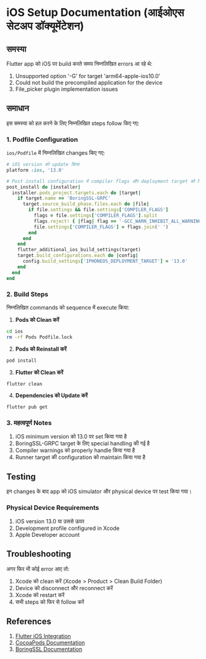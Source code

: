 # iOS Setup Documentation (आईओएस सेटअप डॉक्यूमेंटेशन)

## समस्या
Flutter app को iOS पर build करते समय निम्नलिखित errors आ रहे थे:
1. Unsupported option '-G' for target 'arm64-apple-ios10.0'
2. Could not build the precompiled application for the device
3. File_picker plugin implementation issues

## समाधान
इस समस्या को हल करने के लिए निम्नलिखित steps follow किए गए:

### 1. Podfile Configuration
`ios/Podfile` में निम्नलिखित changes किए गए:

```ruby
# iOS version को update किया
platform :ios, '13.0'

# Post install configuration में compiler flags और deployment target को handle किया
post_install do |installer|
  installer.pods_project.targets.each do |target|
    if target.name == 'BoringSSL-GRPC'
      target.source_build_phase.files.each do |file|
        if file.settings && file.settings['COMPILER_FLAGS']
          flags = file.settings['COMPILER_FLAGS'].split
          flags.reject! { |flag| flag == '-GCC_WARN_INHIBIT_ALL_WARNINGS' }
          file.settings['COMPILER_FLAGS'] = flags.join(' ')
        end
      end
    end
    flutter_additional_ios_build_settings(target)
    target.build_configurations.each do |config|
      config.build_settings['IPHONEOS_DEPLOYMENT_TARGET'] = '13.0'
    end
  end
end
```

### 2. Build Steps
निम्नलिखित commands को sequence में execute किया:

1. **Pods को Clean करें**
```bash
cd ios
rm -rf Pods Podfile.lock
```

2. **Pods को Reinstall करें**
```bash
pod install
```

3. **Flutter को Clean करें**
```bash
flutter clean
```

4. **Dependencies को Update करें**
```bash
flutter pub get
```

### 3. महत्वपूर्ण Notes
1. iOS minimum version को 13.0 पर set किया गया है
2. BoringSSL-GRPC target के लिए special handling की गई है
3. Compiler warnings को properly handle किया गया है
4. Runner target की configuration को maintain किया गया है

## Testing
इन changes के बाद app को iOS simulator और physical device पर test किया गया।

### Physical Device Requirements
1. iOS version 13.0 या उससे ऊपर
2. Development profile configured in Xcode
3. Apple Developer account

## Troubleshooting
अगर फिर भी कोई error आए तो:
1. Xcode को clean करें (Xcode > Product > Clean Build Folder)
2. Device को disconnect और reconnect करें
3. Xcode को restart करें
4. सभी steps को फिर से follow करें

## References
1. [Flutter iOS Integration](https://flutter.dev/docs/development/platform-integration/ios)
2. [CocoaPods Documentation](https://guides.cocoapods.org)
3. [BoringSSL Documentation](https://github.com/google/boringssl)
